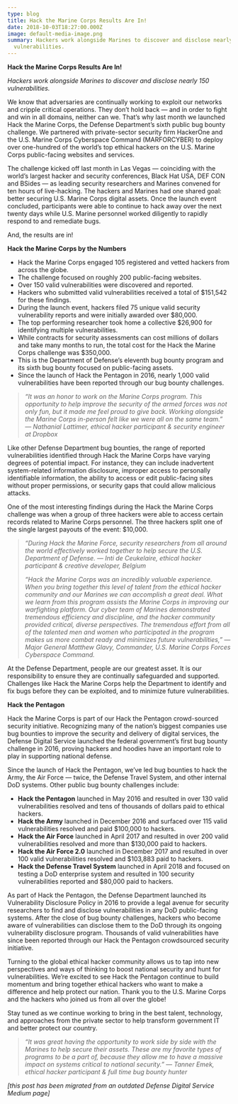 ```yaml
---
type: blog
title: Hack the Marine Corps Results Are In!
date: 2018-10-03T18:27:00.000Z
image: default-media-image.png
summary: Hackers work alongside Marines to discover and disclose nearly 150
  vulnerabilities.
---
```

**Hack the Marine Corps Results Are In!**

*Hackers work alongside Marines to discover and disclose nearly 150 vulnerabilities.*

We know that adversaries are continually working to exploit our networks and cripple critical operations. They don’t hold back — and in order to fight and win in all domains, neither can we. That’s why last month we launched Hack the Marine Corps, the Defense Department’s sixth public bug bounty challenge. We partnered with private-sector security firm HackerOne and the U.S. Marine Corps Cyberspace Command (MARFORCYBER) to deploy over one-hundred of the world’s top ethical hackers on the U.S. Marine Corps public-facing websites and services.

The challenge kicked off last month in Las Vegas — coinciding with the world’s largest hacker and security conferences, Black Hat USA, DEF CON and BSides — as leading security researchers and Marines convened for ten hours of live-hacking. The hackers and Marines had one shared goal: better securing U.S. Marine Corps digital assets. Once the launch event concluded, participants were able to continue to hack away over the next twenty days while U.S. Marine personnel worked diligently to rapidly respond to and remediate bugs.

And, the results are in!

**Hack the Marine Corps by the Numbers**

* Hack the Marine Corps engaged 105 registered and vetted hackers from across the globe.
* The challenge focused on roughly 200 public-facing websites.
* Over 150 valid vulnerabilities were discovered and reported.
* Hackers who submitted valid vulnerabilities received a total of $151,542 for these findings.
* During the launch event, hackers filed 75 unique valid security vulnerability reports and were initially awarded over $80,000.
* The top performing researcher took home a collective $26,900 for identifying multiple vulnerabilities.
* While contracts for security assessments can cost millions of dollars and take many months to run, the total cost for the Hack the Marine Corps challenge was $350,000.
* This is the Department of Defense’s eleventh bug bounty program and its sixth bug bounty focused on public-facing assets.
* Since the launch of Hack the Pentagon in 2016, nearly 1,000 valid vulnerabilities have been reported through our bug bounty challenges.

> *“It was an honor to work on the Marine Corps program. This opportunity to help improve the security of the armed forces was not only fun, but it made me feel proud to give back. Working alongside the Marine Corps in-person felt like we were all on the same team.” — Nathanial Lattimer, ethical hacker participant & security engineer at Dropbox*

Like other Defense Department bug bounties, the range of reported vulnerabilities identified through Hack the Marine Corps have varying degrees of potential impact. For instance, they can include inadvertent system-related information disclosure, improper access to personally identifiable information, the ability to access or edit public-facing sites without proper permissions, or security gaps that could allow malicious attacks.

One of the most interesting findings during the Hack the Marine Corps challenge was when a group of three hackers were able to access certain records related to Marine Corps personnel. The three hackers split one of the single largest payouts of the event: $10,000.

> *“During Hack the Marine Force, security researchers from all around the world effectively worked together to help secure the U.S. Department of Defense. — Inti de Ceukelaire, ethical hacker participant & creative developer, Belgium*
>
> *“Hack the Marine Corps was an incredibly valuable experience. When you bring together this level of talent from the ethical hacker community and our Marines we can accomplish a great deal. What we learn from this program assists the Marine Corps in improving our warfighting platform. Our cyber team of Marines demonstrated tremendous efficiency and discipline, and the hacker community provided critical, diverse perspectives. The tremendous effort from all of the talented men and women who participated in the program makes us more combat ready and minimizes future vulnerabilities,” — Major General Matthew Glavy, Commander, U.S. Marine Corps Forces Cyberspace Command.*

At the Defense Department, people are our greatest asset. It is our responsibility to ensure they are continually safeguarded and supported. Challenges like Hack the Marine Corps help the Department to identify and fix bugs before they can be exploited, and to minimize future vulnerabilities.

**Hack the Pentagon**

Hack the Marine Corps is part of our Hack the Pentagon crowd-sourced security initiative. Recognizing many of the nation’s biggest companies use bug bounties to improve the security and delivery of digital services, the Defense Digital Service launched the federal government’s first bug bounty challenge in 2016, proving hackers and hoodies have an important role to play in supporting national defense.

Since the launch of Hack the Pentagon, we’ve led bug bounties to hack the Army, the Air Force — twice, the Defense Travel System, and other internal DoD systems. Other public bug bounty challenges include:

* **Hack the Pentagon** launched in May 2016 and resulted in over 130 valid vulnerabilities resolved and tens of thousands of dollars paid to ethical hackers.
* **Hack the Army** launched in December 2016 and surfaced over 115 valid vulnerabilities resolved and paid $100,000 to hackers.
* **Hack the Air Force** launched in April 2017 and resulted in over 200 valid vulnerabilities resolved and more than $130,000 paid to hackers.
* **Hack the Air Force 2.0** launched in December 2017 and resulted in over 100 valid vulnerabilities resolved and $103,883 paid to hackers.
* **Hack the Defense Travel System** launched in April 2018 and focused on testing a DoD enterprise system and resulted in 100 security vulnerabilities reported and $80,000 paid to hackers.

As part of Hack the Pentagon, the Defense Department launched its Vulnerability Disclosure Policy in 2016 to provide a legal avenue for security researchers to find and disclose vulnerabilities in any DoD public-facing systems. After the close of bug bounty challenges, hackers who become aware of vulnerabilities can disclose them to the DoD through its ongoing vulnerability disclosure program. Thousands of valid vulnerabilities have since been reported through our Hack the Pentagon crowdsourced security initiative.

Turning to the global ethical hacker community allows us to tap into new perspectives and ways of thinking to boost national security and hunt for vulnerabilities. We’re excited to see Hack the Pentagon continue to build momentum and bring together ethical hackers who want to make a difference and help protect our nation. Thank you to the U.S. Marine Corps and the hackers who joined us from all over the globe!

Stay tuned as we continue working to bring in the best talent, technology, and approaches from the private sector to help transform government IT and better protect our country.

> *“It was great having the opportunity to work side by side with the Marines to help secure their assets. These are my favorite types of programs to be a part of, because they allow me to have a massive impact on systems critical to national security.” — Tanner Emek, ethical hacker participant & full time bug bounty hunter*

*\[this post has been migrated from an outdated Defense Digital Service Medium page]*